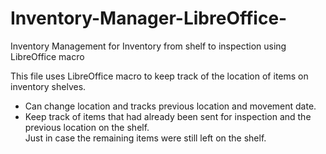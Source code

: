 # Inventory-Manager-LibreOffice-
Inventory Management for Inventory from shelf to inspection using LibreOffice macro

This file uses LibreOffice macro to keep track of the location of items on inventory shelves.
- Can change location and tracks previous location and movement date.
- Keep track of items that had already been sent for inspection and the previous location on the shelf.  
   Just in case the remaining items were still left on the shelf.
